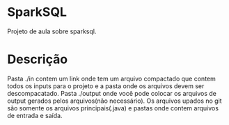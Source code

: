 # SparkSQL
Projeto de aula sobre sparksql.

# Descrição
Pasta ./in contem um link onde tem um arquivo compactado que contem todos os inputs para o projeto e a pasta onde os arquivos devem ser descompacatado. Pasta ./output onde você pode colocar os arquivos de output gerados pelos arquivos(não necessário).
Os arquivos upados no git são somente os arquivos principais(.java) e pastas onde contem arquivos de entrada e saída.
